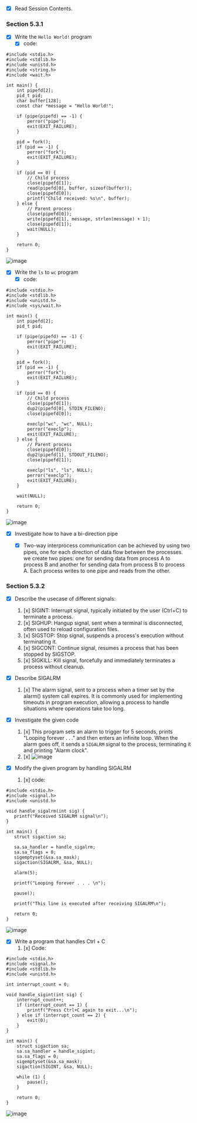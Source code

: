 
- [x] Read Session Contents.

### Section 5.3.1

- [x] Write the `Hello World!` program
    - [x] code:  

```
#include <stdio.h>
#include <stdlib.h>
#include <unistd.h>
#include <string.h>
#include <wait.h>

int main() {
    int pipefd[2];
    pid_t pid;
    char buffer[128];
    const char *message = "Hello World!";

    if (pipe(pipefd) == -1) {
        perror("pipe");
        exit(EXIT_FAILURE);
    }

    pid = fork();
    if (pid == -1) {
        perror("fork");
        exit(EXIT_FAILURE);
    }

    if (pid == 0) {
        // Child process
        close(pipefd[1]);
        read(pipefd[0], buffer, sizeof(buffer));
        close(pipefd[0]);
        printf("Child received: %s\n", buffer);
    } else {
        // Parent process
        close(pipefd[0]);
        write(pipefd[1], message, strlen(message) + 1);
        close(pipefd[1]);
        wait(NULL);
    }

    return 0;
}
```
![image](https://github.com/user-attachments/assets/a20fdf44-ec1d-4b67-b532-3cf18cf72ab2)

    
- [x] Write the `ls` to `wc` program
    - [x] code:
```
#include <stdio.h>
#include <stdlib.h>
#include <unistd.h>
#include <sys/wait.h>

int main() {
    int pipefd[2];
    pid_t pid;

    if (pipe(pipefd) == -1) {
        perror("pipe");
        exit(EXIT_FAILURE);
    }

    pid = fork();
    if (pid == -1) {
        perror("fork");
        exit(EXIT_FAILURE);
    }

    if (pid == 0) {
        // Child process
        close(pipefd[1]);
        dup2(pipefd[0], STDIN_FILENO);
        close(pipefd[0]);

        execlp("wc", "wc", NULL);
        perror("execlp");
        exit(EXIT_FAILURE);
    } else {
        // Parent process
        close(pipefd[0]);
        dup2(pipefd[1], STDOUT_FILENO);
        close(pipefd[1]);

        execlp("ls", "ls", NULL);
        perror("execlp");
        exit(EXIT_FAILURE);
    }

    wait(NULL);

    return 0;
}
```
![image](https://github.com/user-attachments/assets/7985476d-3be3-420e-923c-f8d860dd65b1)


- [x] Investigate how to have a bi-direction pipe
    - [x] Two-way interprocess communication can be achieved by using two pipes, one for each direction of data flow between the processes. we create two pipes: one for sending data from process A to process B and another for sending data from process B to process A. Each process writes to one pipe and reads from the other.
    
    

### Section 5.3.2

- [x] Describe the usecase of different signals:
    1. [x] SIGINT: Interrupt signal, typically initiated by the user (Ctrl+C) to terminate a process.
    1. [x] SIGHUP: Hangup signal, sent when a terminal is disconnected, often used to reload configuration files.
    1. [x] SIGSTOP: Stop signal, suspends a process's execution without terminating it.
    1. [x] SIGCONT: Continue signal, resumes a process that has been stopped by SIGSTOP.
    1. [x] SIGKILL: Kill signal, forcefully and immediately terminates a process without cleanup.

- [x] Describe SIGALRM
    1. [x] The alarm signal, sent to a process when a timer set by the alarm() system call expires. It is commonly used for implementing timeouts in program execution, allowing a process to handle situations where operations take too long.

- [x] Investigate the given code
    1. [x] This program sets an alarm to trigger for 5 seconds, prints "Looping forever . . ." and then enters an infinite loop. When the alarm goes off, it sends a `SIGALRM` signal to the process, terminating it and printing "Alarm clock".
    1. [x] ![image](https://github.com/user-attachments/assets/3d9b7c80-7aa1-4eb4-9434-d7a27e04a95f)

- [x] Modify the given program by handling SIGALRM
    1. [x] code:
 ```
#include <stdio.h>
#include <signal.h>
#include <unistd.h>

void handle_sigalrm(int sig) {
    printf("Received SIGALRM signal\n");
}

int main() {
    struct sigaction sa;

    sa.sa_handler = handle_sigalrm;
    sa.sa_flags = 0;
    sigemptyset(&sa.sa_mask);
    sigaction(SIGALRM, &sa, NULL);

    alarm(5);

    printf("Looping forever . . . \n");

    pause();

    printf("This line is executed after receiving SIGALRM\n");

    return 0;
}
```
![image](https://github.com/user-attachments/assets/6bbdafe9-cf14-4afa-9641-08c3735d017a)
- [x] Write a program that handles Ctrl + C
    1. [x] Code:
```
#include <stdio.h>
#include <signal.h>
#include <stdlib.h>
#include <unistd.h>

int interrupt_count = 0;

void handle_sigint(int sig) {
    interrupt_count++;
    if (interrupt_count == 1) {
        printf("Press Ctrl+C again to exit...\n");
    } else if (interrupt_count == 2) {
        exit(0);
    }
}

int main() {
    struct sigaction sa;
    sa.sa_handler = handle_sigint;
    sa.sa_flags = 0;
    sigemptyset(&sa.sa_mask);
    sigaction(SIGINT, &sa, NULL);

    while (1) {
        pause();
    }

    return 0;
}
```
![image](https://github.com/user-attachments/assets/9d9bce9b-b4da-469d-91e8-30722d62ee84)


